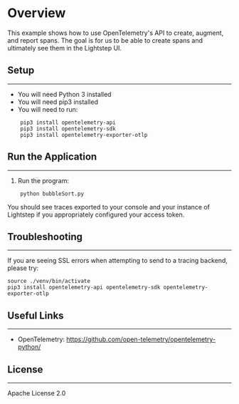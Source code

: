 # Overview

This example shows how to use OpenTelemetry's API to create, augment, and report spans. The goal is for us to be able to create spans and ultimately see them in the Lightstep UI. 

## Setup

* * *

* You will need Python 3 installed
* You will need pip3 installed
* You will need to run:
```
	pip3 install opentelemetry-api
	pip3 install opentelemetry-sdk
	pip3 install opentelemetry-exporter-otlp
```

## Run the Application

* * *

1. Run the program:
```
	python bubbleSort.py
```

You should see traces exported to your console and your instance of Lightstep if you appropriately configured your access token.

## Troubleshooting

***

If you are seeing SSL errors when attempting to send to a tracing backend, please try:
```python3 -m venv ./venv
source ./venv/bin/activate
pip3 install opentelemetry-api opentelemetry-sdk opentelemetry-exporter-otlp
```

## Useful Links

* * *
* OpenTelemetry: https://github.com/open-telemetry/opentelemetry-python/

## License

* * *
Apache License 2.0